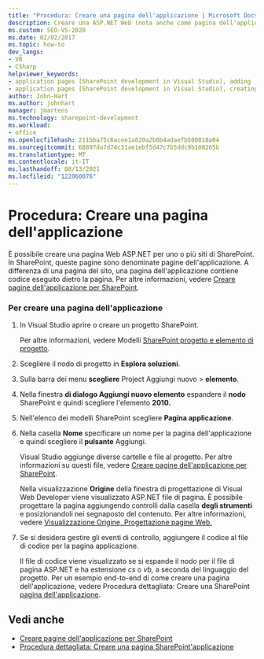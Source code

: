 ```yaml
---
title: "Procedura: Creare una pagina dell'applicazione | Microsoft Docs"
description: Creare una ASP.NET Web (nota anche come pagina dell'applicazione) in Visual Studio per uno o più SharePoint web.
ms.custom: SEO-VS-2020
ms.date: 02/02/2017
ms.topic: how-to
dev_langs:
- VB
- CSharp
helpviewer_keywords:
- application pages [SharePoint development in Visual Studio], adding
- application pages [SharePoint development in Visual Studio], creating
author: John-Hart
ms.author: johnhart
manager: jmartens
ms.technology: sharepoint-development
ms.workload:
- office
ms.openlocfilehash: 211bba75c6acee1a820a2b8b4adaefb508818a04
ms.sourcegitcommit: 68897da7d74c31ae1ebf5d47c7b5ddc9b108265b
ms.translationtype: MT
ms.contentlocale: it-IT
ms.lasthandoff: 08/13/2021
ms.locfileid: "122060076"
---
```

# <a name="how-to-create-an-application-page"></a>Procedura: Creare una pagina dell'applicazione
  È possibile creare una pagina Web ASP.NET per uno o più siti di SharePoint. In SharePoint, queste pagine sono denominate pagine dell'applicazione. A differenza di una pagina del sito, una pagina dell'applicazione contiene codice eseguito dietro la pagina. Per altre informazioni, vedere [Creare pagine dell'applicazione per SharePoint](../sharepoint/creating-application-pages-for-sharepoint.md).

### <a name="to-create-an-application-page"></a>Per creare una pagina dell'applicazione

1. In Visual Studio aprire o creare un progetto SharePoint.

     Per altre informazioni, vedere Modelli [SharePoint progetto e elemento di progetto](../sharepoint/sharepoint-project-and-project-item-templates.md).

2. Scegliere il nodo di progetto in **Esplora soluzioni**.

3. Sulla barra dei menu **scegliere** Project Aggiungi nuovo  >  **elemento**.

4. Nella finestra **di dialogo Aggiungi nuovo elemento** espandere il **nodo** SharePoint e quindi scegliere l'elemento **2010.**

5. Nell'elenco dei modelli SharePoint scegliere **Pagina applicazione**.

6. Nella casella **Nome** specificare un nome per la pagina dell'applicazione e quindi scegliere il **pulsante** Aggiungi.

     Visual Studio aggiunge diverse cartelle e file al progetto. Per altre informazioni su questi file, vedere [Creare pagine dell'applicazione per SharePoint](../sharepoint/creating-application-pages-for-sharepoint.md).

     Nella visualizzazione **Origine** della finestra di progettazione di Visual Web Developer viene visualizzato ASP.NET file di pagina. È possibile progettare la pagina aggiungendo controlli dalla casella **degli strumenti** e posizionandoli nei segnaposto del contenuto. Per altre informazioni, vedere [Visualizzazione Origine, Progettazione pagine Web.](/previous-versions/aspnet/ms178154\(v\=vs.100\))

7. Se si desidera gestire gli eventi di controllo, aggiungere il codice al file di codice per la pagina applicazione.

     Il file di codice viene visualizzato se si espande il nodo per il file di pagina ASP.NET e ha estensione *cs* o *vb,* a seconda del linguaggio del progetto. Per un esempio end-to-end di come creare una pagina dell'applicazione, vedere Procedura dettagliata: Creare una SharePoint [pagina dell'applicazione](../sharepoint/walkthrough-creating-a-sharepoint-application-page.md).

## <a name="see-also"></a>Vedi anche
- [Creare pagine dell'applicazione per SharePoint](../sharepoint/creating-application-pages-for-sharepoint.md)
- [Procedura dettagliata: Creare una pagina SharePoint'applicazione](../sharepoint/walkthrough-creating-a-sharepoint-application-page.md)

